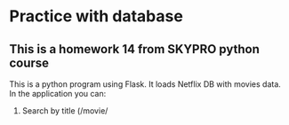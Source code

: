 # Practice with database
## This is a homework 14 from SKYPRO python course
This is a python program using Flask. It loads Netflix DB with movies data.
In the application you can:
1) Search by title (/movie/<title>) or (/api/movie/<title>) for JSON
2) Search by genre  (/genre/<genre>   .. ""Dramas" for example) or (/api/genre/<genre>) for JSON
3) Search by period  (/year/to/year) or (/api/year/to/year) for JSON
4) Search by rating  (/rating/children, or ../family or ../adult)   or (/api/rating/children) for JSON
5) Search by type, release year and genre (/TV show/2019/Dramas  for example) or (/api/TV show/2019/Dramas) for JSON)
6) Function to find actors which are co-playing more than twice in the movies with defined 2 actors
